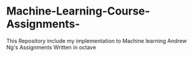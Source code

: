 # Machine-Learning-Course-Assignments-
This Repository include my implementation to Machine learning Andrew Ng's Assignments Written in octave 
